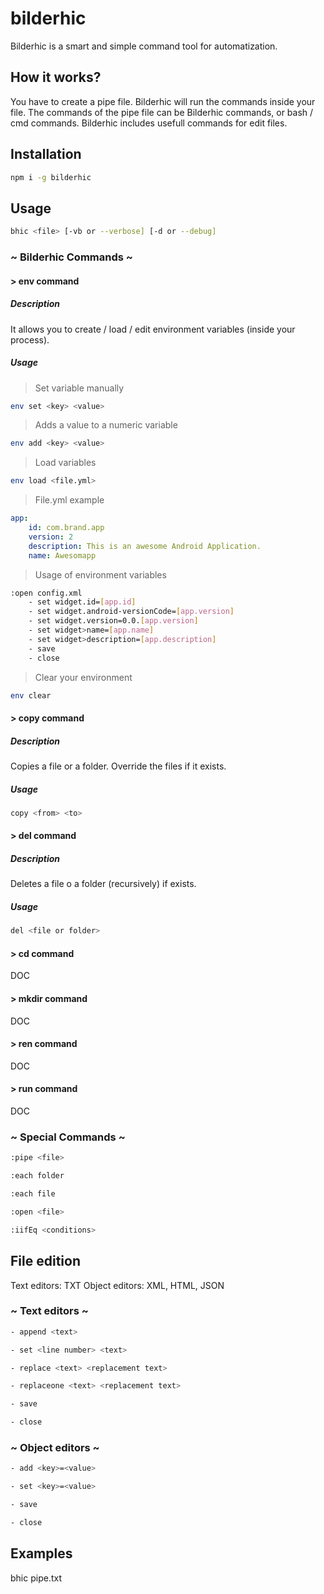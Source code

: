 # bilderhic
Bilderhic is a smart and simple command tool for automatization.

## How it works?
You have to create a pipe file.
Bilderhic will run the commands inside your file.
The commands of the pipe file can be Bilderhic commands, 
or bash / cmd commands.
Bilderhic includes usefull commands for edit files.

## Installation
```bash
npm i -g bilderhic
```

## Usage
```bash
bhic <file> [-vb or --verbose] [-d or --debug]
```

### ~ Bilderhic Commands ~

#### > env command

##### Description
It allows you to create / load / edit environment variables (inside your process).

##### Usage
> Set variable manually
```bash
env set <key> <value>
```
> Adds a value to a numeric variable
```bash
env add <key> <value>
```

> Load variables
```bash
env load <file.yml>
```

> File.yml example
```yaml
app:
    id: com.brand.app
    version: 2
    description: This is an awesome Android Application.
    name: Awesomapp
```

> Usage of environment variables
```bash
:open config.xml
    - set widget.id=[app.id]
    - set widget.android-versionCode=[app.version]
    - set widget.version=0.0.[app.version]
    - set widget>name=[app.name]
    - set widget>description=[app.description]
    - save
    - close
```

> Clear your environment
```bash
env clear
```

#### > copy command

##### Description
Copies a file or a folder. Override the files if it exists.

##### Usage
```bash
copy <from> <to>
```
#### > del command

##### Description
Deletes a file o a folder (recursively) if exists.

##### Usage
```bash
del <file or folder>
```

#### > cd command
DOC

#### > mkdir command
DOC

#### > ren command
DOC

#### > run command
DOC

### ~ Special Commands ~
```bash
:pipe <file>
```
```bash
:each folder
```
```bash
:each file
```
```bash
:open <file>
```
```bash
:iifEq <conditions>
```

## File edition
Text editors: TXT
Object editors: XML, HTML, JSON

### ~ Text editors ~
```bash
- append <text>
```
```bash
- set <line number> <text>
```
```bash
- replace <text> <replacement text>
```
```bash
- replaceone <text> <replacement text>
```
```bash
- save
```
```bash
- close
```

### ~ Object editors ~ 
```bash
- add <key>=<value>
```
```bash
- set <key>=<value>
```
```bash
- save
```
```bash
- close
```

## Examples
bhic pipe.txt

